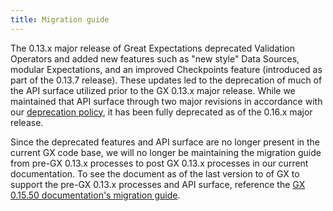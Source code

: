 ```yaml
---
title: Migration guide
---
```


The 0.13.x major release of Great Expectations deprecated Validation Operators and added new features such as "new style" Data Sources, modular Expectations, and an improved Checkpoints feature (introduced as part of the 0.13.7 release). These updates led to the deprecation of much of the API surface utilized prior to the GX 0.13.x major release.  While we maintained that API surface through two major revisions in accordance with our [deprecation policy](/oss/changelog.md#deprecation-policy), it has been fully deprecated as of the 0.16.x major release.

Since the deprecated features and API surface are no longer present in the current GX code base, we will no longer be maintaining the migration guide from pre-GX 0.13.x processes to post GX 0.13.x processes in our current documentation.  To see the document as of the last version to of GX to support the pre-GX 0.13.x processes and API surface, reference the [GX 0.15.50 documentation's migration guide](/docs/0.15.50/guides/miscellaneous/migration_guide).